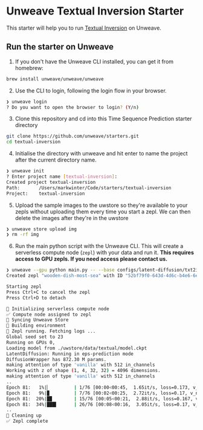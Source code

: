 # Unweave Textual Inversion Starter

This starter will help you to run [Textual Inversion](https://github.com/rinongal/textual_inversion) on Unweave.

## Run the starter on Unweave

1. If you don't have the Unweave CLI installed, you can get it from homebrew:

```bash
brew install unweave/unweave/unweave
````

2. Use the CLI to login, following the login flow in your browser.

```bash
❯ unweave login
? Do you want to open the browser to login? (Y/n)
```

3. Clone this repository and cd into this Time Sequence Prediction starter directory

```bash
git clone https://github.com/unweave/starters.git
cd textual-inversion 
```

4. Initialise the directory with unweave and hit enter to name the project after the current directory name.

```bash
❯ unweave init
? Enter project name [textual-inversion]:
Created project textual-inversion
Path:    	/Users/markwinter/Code/starters/textual-inversion
Project: 	textual-inversion
```

5. Upload the sample images to the uwstore so they're available to your zepls without uploading them every time you start a zepl. We can then delete the images after they're in the uwstore

```bash
❯ unweave store upload img
❯ rm -rf img
```

6. Run the main python script with the Unweave CLI. This will create a serverless compute node (`zepl`) with your data and run it. **This requires access to GPU zepls. If you need access please contact us.**

```bash
❯ unweave --gpu python main.py -- --base configs/latent-diffusion/txt2img-1p4B-finetune.yaml -t --actual_resume ./uwstore/data/model.ckpt -n test --gpus 0, --data_root ./uwstore/data/img --init_word sculpture --no-test --logdir ./uwstore/output
Created zepl "wooden-dish-most-sea" with ID "52bf79f0-643d-4d6c-b4e6-6ecbef3c9315"

Starting zepl
Press Ctrl+C to cancel the zepl
Press Ctrl+D to detach

🔄 Initializing serverless compute node
✅ Compute node assigned to zepl
🔄 Syncing Unweave Store
🔄 Building environment
🚀 Zepl running. Fetching logs ...
Global seed set to 23
Running on GPUs 0,
Loading model from ./uwstore/data/textual/model.ckpt
LatentDiffusion: Running in eps-prediction mode
DiffusionWrapper has 872.30 M params.
making attention of type 'vanilla' with 512 in_channels
Working with z of shape (1, 4, 32, 32) = 4096 dimensions.
making attention of type 'vanilla' with 512 in_channels
..
Epoch 81:   1%|▏         | 1/76 [00:00<00:45,  1.65it/s, loss=0.173, v_num=0, train/loss_simple_step=0.175, train/loss_vlb_step=0.000764, train/loss_step=0.175, global_step=6074.0, train/
Epoch 81:   9%|▉         | 7/76 [00:02<00:25,  2.72it/s, loss=0.17, v_num=0, train/loss_simple_step=0.201, train/loss_vlb_step=0.000685, train/loss_step=0.201, global_step=6080.0, train/l
Epoch 81:  20%|█▉        | 15/76 [00:05<00:21,  2.88it/s, loss=0.167, v_num=0, train/loss_simple_step=0.104, train/loss_vlb_step=0.000359, train/loss_step=0.104, global_step=6089.0, train
Epoch 81:  34%|███▍      | 26/76 [00:08<00:16,  3.05it/s, loss=0.17, v_num=0, train/loss_simple_step=0.205, train/loss_vlb_step=0.00104, train/loss_step=0.205, global_step=6099.0, train/l
..
🧹 Cleaning up
✅ Zepl complete
```

